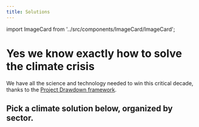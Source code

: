 ```yaml
---
title: Solutions
---
```

import ImageCard from '../src/components/ImageCard/ImageCard';

# Yes we know exactly how to solve the climate crisis

We have all the science and technology needed to win this critical decade, thanks to the [Project Drawdown framework](../glossary#project-drawdown).

## **Pick a climate solution below, organized by sector.**

<div style={{ display: 'flex', flexWrap: 'wrap'}}>

  <ImageCard 
        title="Electricity"
        description="Electricity, once a significant greenhouse gas contributor, is now crucial to climate change solutions."
        imageUrl="img/electricity.png"
        linkUrl="/sector-electricity"
    />
    <ImageCard 
        title="Food, Agriculture, and Land Use"
        description="The Food, Agriculture, and Land Use sector is essential in the worldwide effort to combat climate change."
        imageUrl="img/food-agriculture-and-land-use.jpg"
        linkUrl="sector-food-agriculture-and-land-use"
    />
    <ImageCard 
        title="Industry"
        description="The industry sector can contribute to low-carbon innovation."
        imageUrl="/img/industry.jpg"
        linkUrl="sector-industry"
    />
    <ImageCard 
        title="Transportation"
        description="Transportation emits CO2 from fossil fuels in vehicles."
        imageUrl="/img/transportation.jpeg"
        linkUrl="sector-transportation"
    />
    <ImageCard 
        title="Buildings"
        description="Buildings account for nearly 40% of global energy consumption and around one-third of global greenhouse gas emissions."
        imageUrl="/img/buildings.jpg"
        linkUrl="sector-buildings"
    />
    <ImageCard 
        title="Land Sinks"
        description="Land sinks are a type of carbon sequestration that refers to the capture and storage of carbon dioxide in the soil."
        imageUrl="/img/land-sinks.jpg"
        linkUrl="sector-land-sinks"
    />
    <ImageCard 
        title="Coastal and Ocean Sinks"
        description="Coastal and ocean sinks can absorb and sequester large amounts of carbon dioxide."
        imageUrl="/img/coastal-and-ocean-sinks.png"
        linkUrl="sector-coastal-and-ocean-sinks"
    />
    <ImageCard 
        title="Engineered Sinks"
        description="Engineered sinks can help conserve resources and reduce the carbon footprint associated with water consumption."
        imageUrl="/img/biochar-production.jpg"
        linkUrl="sector-engineered-sinks"
    />
    <ImageCard 
        title="Health and Education"
        description="Health and education can contribute to building resilience, promoting sustainable practices, and fostering informed decision-making."
        imageUrl="/img/healthy-lifestyle.jpg"
        linkUrl="sector-health-and-education"
    />
    <ImageCard 
        title="Climate Adaptation"
        description="Climate adaptation is the process of adjusting and responding to the impacts of climate change."
        imageUrl="/img/adaptation.jpg"
        linkUrl="sector-climate-adaptation"
    />
    <ImageCard 
        title="Media and Journalism"
        description="Media and journalism can drive systemic change, mobilize public support, and hold those in power accountable."
        imageUrl="/img/journalism.jpg"
        linkUrl="sector-media-and-journalism"
    />
    <ImageCard 
        title="Advocacy or Policy"
        description="Advocacy acts as a catalyst for change, mobilizing individuals, communities, and decision-makers to take meaningful action against climate change."
        imageUrl="/img/advocacy-and-policy.jpg"
        linkUrl="sector-advocacy-or-policy"
    />

</div>


